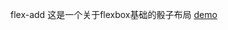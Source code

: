 
 flex-add
这是一个关于flexbox基础的骰子布局
 [demo](http://htmlpreview.github.com/?https://luguodong910208.github.io/blog/index.html)
